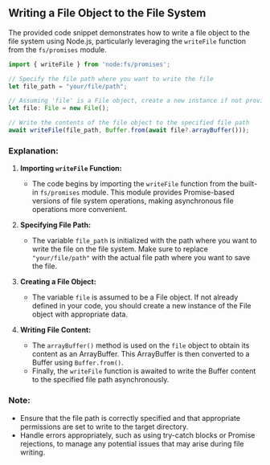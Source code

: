 ## Writing a File Object to the File System

The provided code snippet demonstrates how to write a file object to the file system using Node.js, particularly leveraging the `writeFile` function from the `fs/promises` module.

```javascript
import { writeFile } from 'node:fs/promises';

// Specify the file path where you want to write the file
let file_path = "your/file/path";

// Assuming 'file' is a File object, create a new instance if not provided in your code
let file: File = new File();

// Write the contents of the file object to the specified file path
await writeFile(file_path, Buffer.from(await file?.arrayBuffer()));

```

### Explanation:

1. **Importing `writeFile` Function:**
   - The code begins by importing the `writeFile` function from the built-in `fs/promises` module. This module provides Promise-based versions of file system operations, making asynchronous file operations more convenient.

2. **Specifying File Path:**
   - The variable `file_path` is initialized with the path where you want to write the file on the file system. Make sure to replace `"your/file/path"` with the actual file path where you want to save the file.

3. **Creating a File Object:**
   - The variable `file` is assumed to be a File object. If not already defined in your code, you should create a new instance of the File object with appropriate data.

4. **Writing File Content:**
   - The `arrayBuffer()` method is used on the `file` object to obtain its content as an ArrayBuffer. This ArrayBuffer is then converted to a Buffer using `Buffer.from()`.
   - Finally, the `writeFile` function is awaited to write the Buffer content to the specified file path asynchronously.

### Note:
- Ensure that the file path is correctly specified and that appropriate permissions are set to write to the target directory.
- Handle errors appropriately, such as using try-catch blocks or Promise rejections, to manage any potential issues that may arise during file writing.
